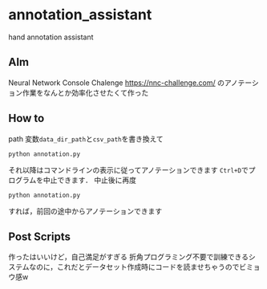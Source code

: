 # annotation_assistant

hand annotation assistant

## AIm

Neural Network Console Chalenge https://nnc-challenge.com/
のアノテーション作業をなんとか効率化させたくて作った

## How to

path 変数`data_dir_path`と`csv_path`を書き換えて

    python annotation.py

それ以降はコマンドラインの表示に従ってアノテーションできます
`Ctrl+D`でプログラムを中止できます．
中止後に再度

    python annotation.py

すれば，前回の途中からアノテーションできます

## Post Scripts

作ったはいいけど，自己満足がすぎる
折角プログラミング不要で訓練できるシステムなのに，これだとデータセット作成時にコードを読ませちゃうのでビミョウ感w
